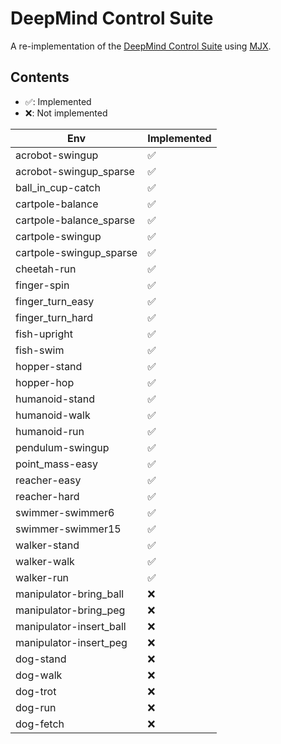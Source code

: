 # DeepMind Control Suite

A re-implementation of the [DeepMind Control Suite](https://arxiv.org/abs/1801.00690) using [MJX](https://mujoco.readthedocs.io/en/latest/mjx.html).

## Contents

* ✅: Implemented
* ❌: Not implemented

| Env                       | Implemented   |
| ------------------------- | ------------- |
| acrobot-swingup           | ✅            |
| acrobot-swingup_sparse    | ✅            |
| ball_in_cup-catch         | ✅            |
| cartpole-balance          | ✅            |
| cartpole-balance_sparse   | ✅            |
| cartpole-swingup          | ✅            |
| cartpole-swingup_sparse   | ✅            |
| cheetah-run               | ✅            |
| finger-spin               | ✅            |
| finger_turn_easy          | ✅            |
| finger_turn_hard          | ✅            |
| fish-upright              | ✅            |
| fish-swim                 | ✅            |
| hopper-stand              | ✅            |
| hopper-hop                | ✅            |
| humanoid-stand            | ✅            |
| humanoid-walk             | ✅            |
| humanoid-run              | ✅            |
| pendulum-swingup          | ✅            |
| point_mass-easy           | ✅            |
| reacher-easy              | ✅            |
| reacher-hard              | ✅            |
| swimmer-swimmer6          | ✅            |
| swimmer-swimmer15         | ✅            |
| walker-stand              | ✅            |
| walker-walk               | ✅            |
| walker-run                | ✅            |
| manipulator-bring_ball    | ❌            |
| manipulator-bring_peg     | ❌            |
| manipulator-insert_ball   | ❌            |
| manipulator-insert_peg    | ❌            |
| dog-stand                 | ❌            |
| dog-walk                  | ❌            |
| dog-trot                  | ❌            |
| dog-run                   | ❌            |
| dog-fetch                 | ❌            |
